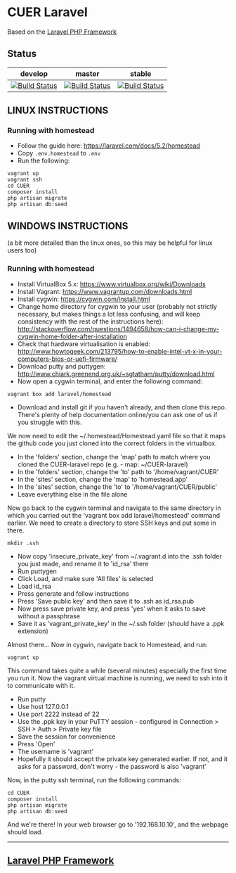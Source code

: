 # CUER Laravel
Based on the [Laravel PHP Framework](https://github.com/laravel/laravel)

## Status
| develop | master |  stable |
|---|---|---|
| [![Build Status](https://travis-ci.org/droogmic/CUER-laravel.svg?branch=develop)](https://travis-ci.org/droogmic/CUER-laravel) | [![Build Status](https://travis-ci.org/droogmic/CUER-laravel.svg?branch=master)](https://travis-ci.org/droogmic/CUER-laravel) | [![Build Status](https://travis-ci.org/droogmic/CUER-laravel.svg?branch=stable)](https://travis-ci.org/droogmic/CUER-laravel) |

## LINUX INSTRUCTIONS
### Running with homestead
+ Follow the guide here: <https://laravel.com/docs/5.2/homestead>
+ Copy `.env.homestead` to `.env`
+ Run the following:
```
vagrant up
vagrant ssh
cd CUER
composer install
php artisan migrate
php artisan db:seed
```

## WINDOWS INSTRUCTIONS 
(a bit more detailed than the linux ones, so this may be helpful for linux users too)
### Running with homestead
+ Install VirtualBox 5.x: https://www.virtualbox.org/wiki/Downloads
+ Install Vagrant: https://www.vagrantup.com/downloads.html
+ Install cygwin: https://cygwin.com/install.html
+ Change home directory for cygwin to your user (probably not strictly necessary, but makes things a lot less confusing, and will keep consistency with the rest of the instructions here): http://stackoverflow.com/questions/1494658/how-can-i-change-my-cygwin-home-folder-after-installation
+ Check that hardware virtualisation is enabled: http://www.howtogeek.com/213795/how-to-enable-intel-vt-x-in-your-computers-bios-or-uefi-firmware/
+ Download putty and puttygen: http://www.chiark.greenend.org.uk/~sgtatham/putty/download.html
+ Now open a cygwin terminal, and enter the following command:
```
vagrant box add laravel/homestead
```

+ Download and install git if you haven't already, and then clone this repo. There's plenty of help documentation online/you can ask one of us if you struggle with this. 

We now need to edit the ~/.homestead/Homestead.yaml file so that it maps the github code you just cloned into the correct folders in the virtualbox. 

+ In the 'folders' section, change the 'map' path to match where you cloned the CUER-laravel repo (e.g. - map: ~/CUER-laravel)
+ In the 'folders' section, change the 'to' path to '/home/vagrant/CUER'
+ In the 'sites' section, change the 'map' to 'homestead.app'
+ In the 'sites' section, change the 'to' to '/home/vagrant/CUER/public'
+ Leave everything else in the file alone

Now go back to the cygwin terminal and navigate to the same directory in which you carried out the 'vagrant box add laravel/homestead' command earlier.
We need to create a directory to store SSH keys and put some in there.
```
mkdir .ssh
```

+ Now copy 'insecure_private_key' from ~/.vagrant.d into the .ssh folder you just made, and rename it to 'id_rsa' there
+ Run puttygen
+ Click Load, and make sure 'All files' is selected
+ Load id_rsa
+ Press generate and follow instructions
+ Press 'Save public key' and then save it to .ssh as id_rsa.pub
+ Now press save private key, and press 'yes' when it asks to save without a passphrase
+ Save it as 'vagrant_private_key' in the ~/.ssh folder (should have a .ppk extension)

Almost there...
Now in cygwin, navigate back to Homestead, and run:
```
vagrant up
```
This command takes quite a while (several minutes) especially the first time you run it.
Now the vagrant virtual machine is running, we need to ssh into it to communicate with it.

+ Run putty
+ Use host 127.0.0.1
+ Use port 2222 instead of 22
+ Use the .ppk key in your PuTTY session - configured in Connection > SSH > Auth > Private key file
+ Save the session for convenience
+ Press 'Open'
+ The username is 'vagrant'
+ Hopefully it should accept the private key generated earlier. If not, and it asks for a password, don't worry - the password is also 'vagrant'

Now, in the putty ssh terminal, run the following commands:
```
cd CUER
composer install
php artisan migrate
php artisan db:seed
```
And we're there! In your web browser go to '192.168.10.10', and the webpage should load.


---------------------------------

## [Laravel PHP Framework](https://laravel.com/)
